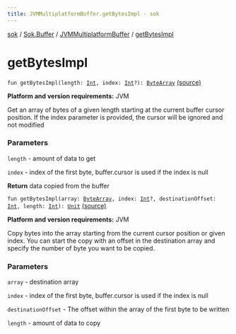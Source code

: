 ```yaml
---
title: JVMMultiplatformBuffer.getBytesImpl - sok
---
```


[sok](../../index.html) / [Sok.Buffer](../index.html) / [JVMMultiplatformBuffer](index.html) / [getBytesImpl](./get-bytes-impl.html)

# getBytesImpl

`fun getBytesImpl(length: `[`Int`](https://kotlinlang.org/api/latest/jvm/stdlib/kotlin/-int/index.html)`, index: `[`Int`](https://kotlinlang.org/api/latest/jvm/stdlib/kotlin/-int/index.html)`?): `[`ByteArray`](https://kotlinlang.org/api/latest/jvm/stdlib/kotlin/-byte-array/index.html) [(source)](https://github.com/SeekDaSky/Sok/tree/master/jvm/sok-jvm/src/Sok/Buffer/JVMMultiplatformBuffer.kt#L63)

**Platform and version requirements:** JVM

Get an array of bytes of a given length starting at the current buffer cursor position. If the index parameter is provided, the
cursor will be ignored and not modified

### Parameters

`length` - amount of data to get

`index` - index of the first byte, buffer.cursor is used if the index is null

**Return**
data copied from the buffer

`fun getBytesImpl(array: `[`ByteArray`](https://kotlinlang.org/api/latest/jvm/stdlib/kotlin/-byte-array/index.html)`, index: `[`Int`](https://kotlinlang.org/api/latest/jvm/stdlib/kotlin/-int/index.html)`?, destinationOffset: `[`Int`](https://kotlinlang.org/api/latest/jvm/stdlib/kotlin/-int/index.html)`, length: `[`Int`](https://kotlinlang.org/api/latest/jvm/stdlib/kotlin/-int/index.html)`): `[`Unit`](https://kotlinlang.org/api/latest/jvm/stdlib/kotlin/-unit/index.html) [(source)](https://github.com/SeekDaSky/Sok/tree/master/jvm/sok-jvm/src/Sok/Buffer/JVMMultiplatformBuffer.kt#L79)

**Platform and version requirements:** JVM

Copy bytes into the array starting from the current cursor position or given index. You can start the copy with an offset in the
destination array and specify the number of byte you want to be copied.

### Parameters

`array` - destination array

`index` - index of the first byte, buffer.cursor is used if the index is null

`destinationOffset` - The offset within the array of the first byte to be written

`length` - amount of data to copy